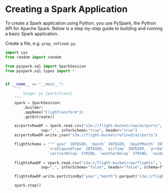 # Creating a Spark Application

To create a Spark application using Python, you use PySpark, the Python API for Apache Spark. Below is a step-by-step guide to building and running a basic Spark application.


Create a file, e.g. `prep_refined.py`.

```python
import sys
from random import random

from pyspark.sql import SparkSession
from pyspark.sql.types import *


if __name__ == "__main__":
    """
        Usage: pi [partitions]
    """
    spark = SparkSession\
        .builder\
        .appName("FlighTransform")\
        .getOrCreate()

    airportsRawDF = spark.read.csv("s3a://flight-bucket/raw/airports", \
    			sep=",", inferSchema="true", header="true")
    airportsRawDF.write.json("s3a://flight-bucket/refined/airports")

    flightSchema = """`year` INTEGER, `month` INTEGER, `dayOfMonth` INTEGER,  `dayOfWeek` INTEGER, `depTime` INTEGER, `crsDepTime` INTEGER, `arrTime` INTEGER, `crsArrTime` INTEGER, `uniqueCarrier` STRING, `flightNum` STRING, `tailNum` STRING, `actualElapsedTime` INTEGER,\
                   `crsElapsedTime` INTEGER, `airTime` INTEGER, `arrDelay` INTEGER,`depDelay` INTEGER,`origin` STRING, `destination` STRING, `distance` INTEGER, `taxiIn` INTEGER, `taxiOut` INTEGER, `cancelled` STRING, `cancellationCode` STRING, `diverted` STRING,\ 
                   `carrierDelay` STRING, `weatherDelay` STRING, `nasDelay` STRING, `securityDelay` STRING, `lateAircraftDelay` STRING"""
    
    flightsRawDF = spark.read.csv("s3a://flight-bucket/raw/flights", \
    			sep=",", inferSchema="false", header="false", schema=flightSchema)

    flightsRawDF.write.partitionBy("year","month").parquet("s3a://flight-bucket/refined/flights")

    spark.stop()
```
